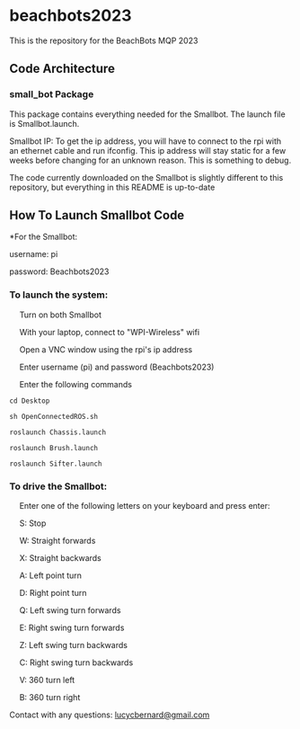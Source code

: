 # beachbots2023
This is the repository for the BeachBots MQP 2023

## Code Architecture

### small_bot Package
This package contains everything needed for the Smallbot. The launch file is Smallbot.launch.

Smallbot IP: To get the ip address, you will have to connect to the rpi with an ethernet cable and run ifconfig.
This ip address will stay static for a few weeks before changing for an unknown reason. This is something to debug.

The code currently downloaded on the Smallbot is slightly different to this repository, but everything in this README is up-to-date

## How To Launch Smallbot Code
*For the Smallbot:

username: pi

password: Beachbots2023



### To launch the system:

&emsp; Turn on both Smallbot

&emsp; With your laptop, connect to "WPI-Wireless" wifi
  
&emsp; Open a VNC window using the rpi's ip address
  
&emsp; Enter username (pi) and password (Beachbots2023)
  
&emsp; Enter the following commands
  
  ```
  cd Desktop
  ```
  ```
  sh OpenConnectedROS.sh
  ```
  ```
  roslaunch Chassis.launch
  ```
  ```
  roslaunch Brush.launch
  ```
  ```
  roslaunch Sifter.launch
  ```

### To drive the Smallbot:

&emsp; Enter one of the following letters on your keyboard and press enter:

&emsp; S: Stop

&emsp; W: Straight forwards

&emsp; X: Straight backwards

&emsp; A: Left point turn

&emsp; D: Right point turn

&emsp; Q: Left swing turn forwards

&emsp; E: Right swing turn forwards

&emsp; Z: Left swing turn backwards

&emsp; C: Right swing turn backwards

&emsp; V: 360 turn left

&emsp; B: 360 turn right

Contact with any questions: lucycbernard@gmail.com